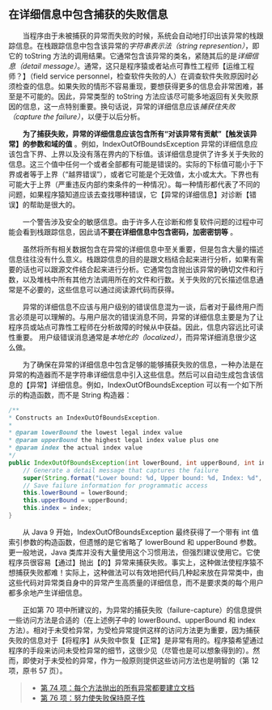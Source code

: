 ## 在详细信息中包含捕获的失败信息

&emsp;&emsp;当程序由于未被捕获的异常而失败的时候，系统会自动地打印出该异常的栈跟踪信息。在栈跟踪信息中包含该异常的*字符串表示法（string represention）*，即它的 toString 方法的调用结果。它通常包含该异常的类名，紧随其后的是*详细信息（detail message）*。通常，这只是程序猿或者站点可靠性工程师【运维工程师？】（field service personnel，检查软件失败的人）在调查软件失败原因时必须检查的信息。如果失败的情形不容易重现，要想获得更多的信息会非常困难，甚至是不可能的。因此，异常类型的 toString 方法应该尽可能多地返回有关失败原因的信息，这一点特别重要。换句话说，异常的详细信息应该*捕获住失败（capture the failure）*，以便于以后分析。

&emsp;&emsp;**为了捕获失败，异常的详细信息应该包含所有“对该异常有贡献”【触发该异常】的参数和域的值** 。例如，IndexOutOfBoundsException 异常的详细信息应该包含下界、上界以及没有落在界内的下标值。该详细信息提供了许多关于失败的信息。这三个值中任何一个或者全部都有可能是错误的。实际的下标值可能小于下界或者等于上界（“越界错误”），或者它可能是个无效值，太小或太大。下界也有可能大于上界（严重违反内部约束条件的一种情况）。每一种情形都代表了不同的问题，如果程序猿知道应该去查找哪种错误，它【异常的详细信息】对诊断【错误】的帮助是很大的。

&emsp;&emsp;一个警告涉及安全的敏感信息。由于许多人在诊断和修复软件问题的过程中可能会看到栈跟踪信息，因此请**不要在详细信息中包含密码，加密密钥等** 。

&emsp;&emsp;虽然将所有相关数据包含在异常的详细信息中至关重要，但是包含大量的描述信息往往没有什么意义。栈跟踪信息的目的是跟文档结合起来进行分析，如果有需要的话也可以跟源文件结合起来进行分析。它通常包含抛出该异常的确切文件和行数，以及堆栈中所有其他方法调用所在的文件和行数。关于失败的冗长描述信息通常是不必要的，这些信息可以通过阅读源代码而获得。

&emsp;&emsp;异常的详细信息不应该与用户级别的错误信息混为一谈，后者对于最终用户而言必须是可以理解的。与用户层次的错误消息不同，异常的详细信息主要是为了让程序员或站点可靠性工程师在分析故障的时候从中获益。因此，信息内容远比可读性重要。 用户级错误消息通常是*本地化的（localized）*，而异常详细消息很少这么做。

&emsp;&emsp;为了确保在异常的详细信息中包含足够的能够捕获失败的信息，一种办法是在异常的构造器而不是字符串详细信息中引入这些信息。然后可以自动生成包含该信息的【异常】详细信息。例如，IndexOutOfBoundsException 可以有一个如下所示的构造函数，而不是 String 构造器：

```java
/**
* Constructs an IndexOutOfBoundsException.
*
* @param lowerBound the lowest legal index value
* @param upperBound the highest legal index value plus one
* @param index the actual index value
*/
public IndexOutOfBoundsException(int lowerBound, int upperBound, int index) {
    // Generate a detail message that captures the failure
    super(String.format("Lower bound: %d, Upper bound: %d, Index: %d", lowerBound, upperBound, index));
    // Save failure information for programmatic access
    this.lowerBound = lowerBound;
    this.upperBound = upperBound;
    this.index = index;
}
```

&emsp;&emsp;从 Java 9 开始，IndexOutOfBoundsException 最终获得了一个带有 int 值索引参数的构造函数，但遗憾的是它省略了 lowerBound 和 upperBound 参数。更一般地说，Java 类库并没有大量使用这个习惯用法，但强烈建议使用它。它使程序员很容易【通过】抛出【的】异常来捕获失败。事实上，这种做法使程序猿不想捕获失败都难！实际上，这种做法可以有效地把代码几种起来放在异常类中，由这些代码对异常类自身中的异常产生高质量的详细信息，而不是要求类的每个用户都多余地产生详细信息。

&emsp;&emsp;正如第 70 项中所建议的，为异常的捕获失败（failure-capture）的信息提供一些访问方法是合适的（在上述例子中的 lowerBound、upperBound 和 index 方法）。相对于未受检异常，为受检异常提供这样的访问方法更为重要，因为捕获失败的信息对于【将程序】从失败中恢复【正常】是非常有用的。程序猿希望通过程序的手段来访问未受检异常的细节，这很少见（尽管也是可以想象得到的）。然而，即使对于未受检的异常，作为一般原则提供这些访问方法也是明智的（第 12 项，原书 57 页）。

> - [第 74 项：每个方法抛出的所有异常都要建立文档](https://gitee.com/lin-mt/effective-java-third-edition/blob/master/第10章：异常/第74项：每个方法抛出的所有异常都要建立文档.md)
> - [第 76 项：努力使失败保持原子性](https://gitee.com/lin-mt/effective-java-third-edition/blob/master/第10章：异常/第76项：努力使失败保持原子性.md)
